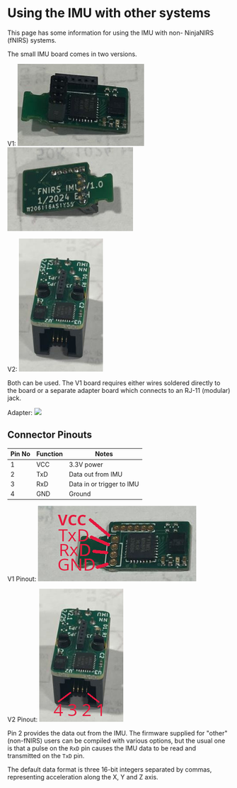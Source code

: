 # Using the IMU with other systems

This page has some information for using the IMU with non- NinjaNIRS (fNIRS) systems.

The small IMU board comes in two versions.

V1:  ![](Images/v1-imu-front.jpg?raw=true)  ![](Images/v1-imu-back.jpg?raw=true)

V2:  ![](Images/v2-imu.jpg?raw=true)

Both can be used.  The V1 board requires either wires soldered
directly to the board or a separate adapter board which connects to an RJ-11 (modular) jack.

Adapter:  ![](Images/adapter.jpeg?raw=true)

## Connector Pinouts

| Pin No | Function | Notes                     |
|--------|----------|---------------------------|
| 1      | VCC      | 3.3V power                |
| 2      | TxD      | Data out from IMU         |
| 3      | RxD      | Data in or trigger to IMU |
| 4      | GND      | Ground                    |

V1 Pinout: ![](Images/v1-imu-pinout.jpg?raw=true)

V2 Pinout: ![](Images/v2-imu-pinout.jpg?raw=true)

Pin 2 provides the data out from the IMU.  The firmware supplied for
"other" (non-fNIRS) users can be compiled with various options, but
the usual one is that a pulse on the `RxD` pin causes the IMU data to
be read and transmitted on the `TxD` pin.

The default data format is three 16-bit integers separated by commas,
representing acceleration along the X, Y and Z axis.


